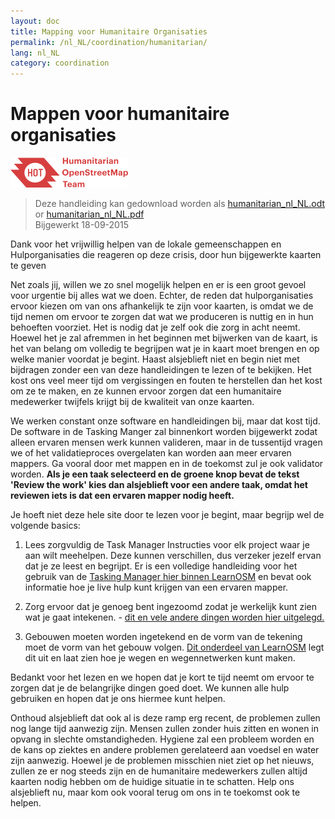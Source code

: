 ```yaml
---
layout: doc
title: Mapping voor Humanitaire Organisaties
permalink: /nl_NL/coordination/humanitarian/
lang: nl_NL
category: coordination
---
```


# Mappen voor humanitaire organisaties

![HotGuideLogo](/images/hot-logo.png)

> Deze handleiding kan gedownload worden als [humanitarian_nl_NL.odt](/files/humanitarian_nl_NL.odt) or [humanitarian_nl_NL.pdf](/files/humanitarian_nl_NL.pdf)  
> Bijgewerkt 18-09-2015

Dank voor het vrijwillig helpen van de lokale gemeenschappen en Hulporganisaties die reageren op deze crisis, door hun bijgewerkte kaarten te geven  

Net zoals jij, willen we zo snel mogelijk helpen en er is een groot gevoel voor urgentie bij alles wat we doen. Echter, de reden dat hulporganisaties ervoor kiezen om van ons afhankelijk te zijn voor kaarten, is omdat we de tijd nemen om ervoor te zorgen dat wat we produceren is nuttig en in hun behoeften voorziet. Het is nodig dat je zelf ook die zorg in acht neemt. Hoewel het je zal afremmen in het beginnen met bijwerken van de kaart, is het van belang om volledig te begrijpen wat je in kaart moet brengen en op welke manier voordat je begint. Haast alsjeblieft niet en begin niet met bijdragen zonder een van deze handleidingen te lezen of te bekijken. Het kost ons veel meer tijd om vergissingen en fouten te herstellen dan het kost om ze te maken, en ze kunnen ervoor zorgen dat een humanitaire medewerker twijfels krijgt bij de kwaliteit van onze kaarten.  

We werken constant onze software en handleidingen bij, maar dat kost tijd. De software in de Tasking Manger zal binnenkort worden bijgewerkt zodat alleen ervaren mensen werk kunnen valideren, maar in de tussentijd vragen we of het validatieproces overgelaten kan worden aan meer ervaren mappers. Ga vooral door met mappen en in de toekomst zul je ook validator worden. **Als je een taak selecteerd en de groene knop bevat de tekst 'Review the work' kies dan alsjeblieft voor een andere taak, omdat het reviewen iets is dat een ervaren mapper nodig heeft.**  

Je hoeft niet deze hele site door te lezen voor je begint, maar begrijp wel de volgende basics:  

1. Lees zorgvuldig de Task Manager Instructies voor elk project waar je aan wilt meehelpen. Deze kunnen verschillen, dus verzeker jezelf ervan dat je ze leest en begrijpt. Er is een volledige handleiding voor het gebruik van de [Tasking Manager hier binnen LearnOSM](/nl_NL/coordination/tasking-manager/) en bevat ook informatie hoe je live hulp kunt krijgen van een ervaren mapper.  

2. Zorg ervoor dat je genoeg bent ingezoomd zodat je werkelijk kunt zien wat je gaat intekenen. - [dit en vele andere dingen worden hier uitgelegd.](/nl_NL/coordination/remote/)  

3. Gebouwen moeten worden ingetekend en de vorm van de tekening moet de vorm van het gebouw volgen.  [Dit onderdeel van LearnOSM](/nl_NL/coordination/remote-tracing/) legt dit uit en laat zien hoe je wegen en wegennetwerken kunt maken.  

Bedankt voor het lezen en we hopen dat je kort te tijd neemt om ervoor te zorgen dat je de belangrijke dingen goed doet. We kunnen alle hulp gebruiken en hopen dat je ons hiermee kunt helpen.  

Onthoud alsjeblieft dat ook al is deze ramp erg recent, de problemen zullen nog lange tijd aanwezig zijn. Mensen zullen zonder huis zitten en wonen in opvang in slechte omstandigheden. Hygiene zal een probleem worden en de kans op ziektes en andere problemen gerelateerd aan voedsel en water zijn aanwezig. Hoewel je de problemen misschien niet ziet op het nieuws, zullen ze er nog steeds zijn en de humanitaire medewerkers zullen altijd kaarten nodig hebben om de huidige situatie in te schatten. Help ons alsjeblieft nu, maar kom ook vooral terug om ons in te toekomst ook te helpen. 